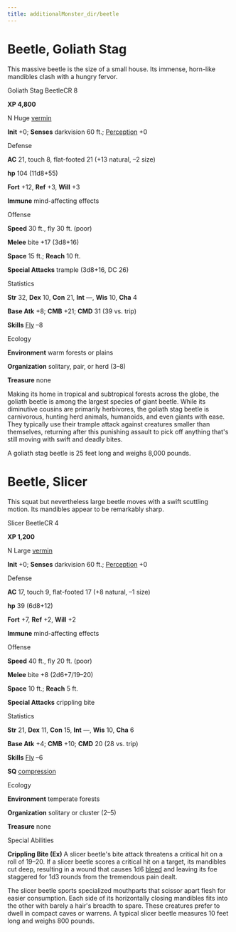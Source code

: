 ```yaml
---
title: additionalMonster_dir/beetle
---
```

# Beetle, Goliath Stag

This massive beetle is the size of a small house. Its immense, horn-like mandibles clash with a hungry fervor.

Goliath Stag BeetleCR 8

**XP 4,800**

N Huge [vermin](monsters/creatureTypes#_vermin)

**Init** +0; **Senses** darkvision 60 ft.; [Perception](additionalMonster_dir/../skill_dir/perception#_perception) +0

Defense

**AC** 21, touch 8, flat-footed 21 (+13 natural, –2 size)

**hp** 104 (11d8+55)

**Fort** +12, **Ref** +3, **Will** +3

**Immune** mind-affecting effects

Offense

**Speed** 30 ft., fly 30 ft. (poor)

**Melee** bite +17 (3d8+16)

**Space** 15 ft.; **Reach** 10 ft.

**Special Attacks** trample (3d8+16, DC 26)

Statistics

**Str** 32, **Dex** 10, **Con** 21, **Int** —, **Wis** 10, **Cha** 4

**Base Atk** +8; **CMB** +21; **CMD** 31 (39 vs. trip)

**Skills** [Fly](additionalMonsters/../skill_dir/fly#_fly) –8

Ecology

**Environment** warm forests or plains

**Organization** solitary, pair, or herd (3–8)

**Treasure** none

Making its home in tropical and subtropical forests across the globe, the goliath beetle is among the largest species of giant beetle. While its diminutive cousins are primarily herbivores, the goliath stag beetle is carnivorous, hunting herd animals, humanoids, and even giants with ease. They typically use their trample attack against creatures smaller than themselves, returning after this punishing assault to pick off anything that's still moving with swift and deadly bites.

A goliath stag beetle is 25 feet long and weighs 8,000 pounds.

# Beetle, Slicer

This squat but nevertheless large beetle moves with a swift scuttling motion. Its mandibles appear to be remarkably sharp.

Slicer BeetleCR 4

**XP 1,200**

N Large [vermin](monsters/creatureTypes#_vermin)

**Init** +0; **Senses** darkvision 60 ft.; [Perception](additionalMonster_dir/../skill_dir/perception#_perception) +0

Defense

**AC** 17, touch 9, flat-footed 17 (+8 natural, –1 size)

**hp** 39 (6d8+12)

**Fort** +7, **Ref** +2, **Will** +2

**Immune** mind-affecting effects

Offense

**Speed** 40 ft., fly 20 ft. (poor)

**Melee** bite +8 (2d6+7/19–20)

**Space** 10 ft.; **Reach** 5 ft.

**Special Attacks** crippling bite

Statistics

**Str** 21, **Dex** 11, **Con** 15, **Int** —, **Wis** 10, **Cha** 6

**Base Atk** +4; **CMB** +10; **CMD** 20 (28 vs. trip)

**Skills** [Fly](additionalMonster_dir/../skill_dir/fly#_fly) –6

**SQ** [compression](monsters/universalMonsterRules#_compression)

Ecology

**Environment** temperate forests

**Organization** solitary or cluster (2–5)

**Treasure** none

Special Abilities

**Crippling Bite (Ex)** A slicer beetle's bite attack threatens a critical hit on a roll of 19–20. If a slicer beetle scores a critical hit on a target, its mandibles cut deep, resulting in a wound that causes 1d6 [bleed](monster_dir/universalMonsterRules#_bleed) and leaving its foe staggered for 1d3 rounds from the tremendous pain dealt.

The slicer beetle sports specialized mouthparts that scissor apart flesh for easier consumption. Each side of its horizontally closing mandibles fits into the other with barely a hair's breadth to spare. These creatures prefer to dwell in compact caves or warrens. A typical slicer beetle measures 10 feet long and weighs 800 pounds.

